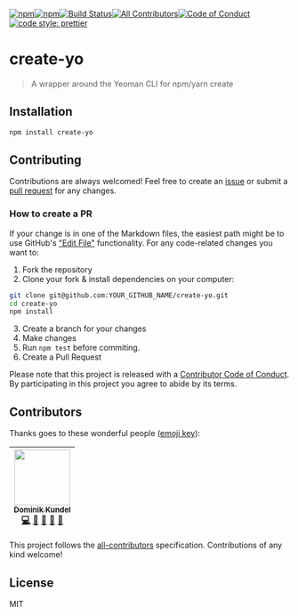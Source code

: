 <!-- BADGES:START -->
[![npm](https://img.shields.io/npm/v/create-yo.svg?style=flat-square)](https://npmjs.com/packages/create-yo)[![npm](https://img.shields.io/npm/dt/create-yo.svg?style=flat-square)](https://npmjs.com/packages/create-yo)[![Build Status](https://img.shields.io/travis/undefined/undefined.svg?branch=master&style=flat-square)](https://travis-ci.org/undefined/undefined)[![All Contributors](https://img.shields.io/badge/all_contributors-1-orange.svg?style=flat-square)](#contributors)[![Code of Conduct](https://img.shields.io/badge/%F0%9F%92%96-Code%20of%20Conduct-ff69b4.svg?style=flat-square)](CODE_OF_CONDUCT.md)[![code style: prettier](https://img.shields.io/badge/code_style-prettier-ff69b4.svg?style=flat-square)](https://github.com/prettier/prettier)
<!-- BADGES:END -->

# create-yo

> A wrapper around the Yeoman CLI for npm/yarn create

## Installation

```bash
npm install create-yo
```


## Contributing

Contributions are always welcomed! Feel free to create an [issue](/issues) or submit a [pull request](/pull) for any changes.

### How to create a PR

If your change is in one of the Markdown files, the easiest path might be to use GitHub's ["Edit File"](https://help.github.com/articles/editing-files-in-your-repository/) functionality. For any code-related changes you want to:

1.  Fork the repository
2.  Clone your fork & install dependencies on your computer:

```bash
git clone git@github.com:YOUR_GITHUB_NAME/create-yo.git
cd create-yo
npm install
```

3.  Create a branch for your changes
4.  Make changes
5.  Run `npm test` before commiting.
6.  Create a Pull Request

Please note that this project is released with a [Contributor Code of Conduct](CODE_OF_CONDUCT.md).
By participating in this project you agree to abide by its terms.

## Contributors

Thanks goes to these wonderful people ([emoji key](https://github.com/kentcdodds/all-contributors#emoji-key)):

<!-- ALL-CONTRIBUTORS-LIST:START - Do not remove or modify this section -->
<!-- prettier-ignore -->
| [<img src="https://avatars3.githubusercontent.com/u/1505101?v=4" width="100px;"/><br /><sub><b>Dominik Kundel</b></sub>](https://dkundel.com)<br />[💻](https://github.com/dkundel/create-yo/commits?author=dkundel "Code") [🎨](#design-dkundel "Design") [🤔](#ideas-dkundel "Ideas, Planning, & Feedback") [👀](#review-dkundel "Reviewed Pull Requests") [📖](https://github.com/dkundel/create-yo/commits?author=dkundel "Documentation") |
| :---: |
<!-- ALL-CONTRIBUTORS-LIST:END -->

This project follows the [all-contributors](https://github.com/kentcdodds/all-contributors) specification. Contributions of any kind welcome!

## License

MIT
